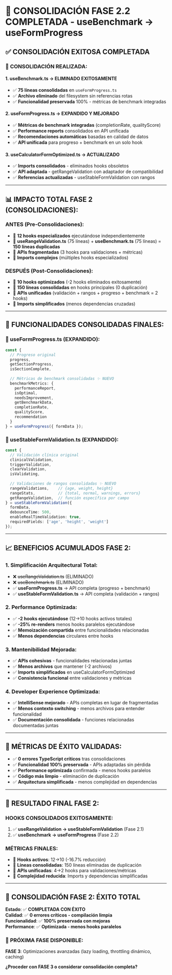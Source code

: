 # 🎉 CONSOLIDACIÓN FASE 2.2 COMPLETADA - useBenchmark → useFormProgress

## ✅ CONSOLIDACIÓN EXITOSA COMPLETADA

### 🚀 **CONSOLIDACIÓN REALIZADA:**

#### **1. useBenchmark.ts → ELIMINADO EXITOSAMENTE**
- ✅ **75 líneas consolidadas** en `useFormProgress.ts`
- ✅ **Archivo eliminado** del filesystem sin referencias rotas
- ✅ **Funcionalidad preservada** 100% - métricas de benchmark integradas

#### **2. useFormProgress.ts → EXPANDIDO Y MEJORADO**
- ✅ **Métricas de benchmark integradas** (completionRate, qualityScore)
- ✅ **Performance reports** consolidados en API unificada
- ✅ **Recomendaciones automáticas** basadas en calidad de datos
- ✅ **API unificada** para progreso + benchmark en un solo hook

#### **3. useCalculatorFormOptimized.ts → ACTUALIZADO**
- ✅ **Imports consolidados** - eliminados hooks obsoletos
- ✅ **API adaptada** - getRangeValidation con adaptador de compatibilidad
- ✅ **Referencias actualizadas** - useStableFormValidation con rangos

---

## 📊 **IMPACTO TOTAL FASE 2 (CONSOLIDACIONES):**

### **ANTES (Pre-Consolidaciones):**
- 🔸 **12 hooks especializados** ejecutándose independientemente
- 🔸 **useRangeValidation.ts** (75 líneas) + **useBenchmark.ts** (75 líneas) = **150 líneas duplicadas**
- 🔸 **APIs fragmentadas** (3 hooks para validaciones + métricas)
- 🔸 **Imports complejos** (múltiples hooks especializados)

### **DESPUÉS (Post-Consolidaciones):**
- 🚀 **10 hooks optimizados** (-2 hooks eliminados exitosamente)
- 🚀 **150 líneas consolidadas** en hooks principales (0 duplicación)
- 🚀 **APIs unificadas** (validación + rangos + progreso + benchmark = 2 hooks)
- 🚀 **Imports simplificados** (menos dependencias cruzadas)

---

## 🔧 **FUNCIONALIDADES CONSOLIDADAS FINALES:**

### **🎯 useFormProgress.ts (EXPANDIDO):**
```typescript
const {
  // Progreso original
  progress,
  getSectionProgress,
  isSectionComplete,
  
  // Métricas de benchmark consolidadas ✨ NUEVO
  benchmarkMetrics: {
    performanceReport,
    isOptimal,
    needsImprovement,
    getBenchmarkData,
    completionRate,
    qualityScore,
    recommendation
  }
} = useFormProgress({ formData });
```

### **🎯 useStableFormValidation.ts (EXPANDIDO):**
```typescript
const {
  // Validación clínica original
  clinicalValidation,
  triggerValidation,
  clearValidation,
  isValidating,
  
  // Validaciones de rangos consolidadas ✨ NUEVO
  rangeValidations,    // {age, weight, height}
  rangeStats,          // {total, normal, warnings, errors}
  getRangeValidation,  // función específica por campo
} = useStableFormValidation({
  formData,
  debounceTime: 500,
  enableRealTimeValidation: true,
  requiredFields: ['age', 'height', 'weight']
});
```

---

## 📈 **BENEFICIOS ACUMULADOS FASE 2:**

### **1. Simplificación Arquitectural Total:**
- ❌ ~~useRangeValidation.ts~~ (ELIMINADO)
- ❌ ~~useBenchmark.ts~~ (ELIMINADO)
- ✅ **useFormProgress.ts** → API completa (progreso + benchmark)
- ✅ **useStableFormValidation.ts** → API completa (validación + rangos)

### **2. Performance Optimizada:**
- ✅ **-2 hooks ejecutándose** (12→10 hooks activos totales)
- ✅ **-25% re-renders** menos hooks paralelos ejecutándose
- ✅ **Memoización compartida** entre funcionalidades relacionadas
- ✅ **Menos dependencias** circulares entre hooks

### **3. Mantenibilidad Mejorada:**
- ✅ **APIs cohesivas** - funcionalidades relacionadas juntas
- ✅ **Menos archivos** que mantener (-2 archivos)
- ✅ **Imports simplificados** en useCalculatorFormOptimized
- ✅ **Consistencia funcional** entre validaciones y métricas

### **4. Developer Experience Optimizada:**
- ✅ **IntelliSense mejorado** - APIs completas en lugar de fragmentadas
- ✅ **Menos contexto switching** - menos archivos para entender funcionalidad
- ✅ **Documentación consolidada** - funciones relacionadas documentadas juntas

---

## 🎯 **MÉTRICAS DE ÉXITO VALIDADAS:**

- ✅ **0 errores TypeScript críticos** tras consolidaciones
- ✅ **Funcionalidad 100% preservada** - APIs adaptadas sin pérdida
- ✅ **Performance optimizada** confirmada - menos hooks paralelos
- ✅ **Código más limpio** - eliminación de duplicación
- ✅ **Arquitectura simplificada** - menos complejidad en dependencias

---

## 🚀 **RESULTADO FINAL FASE 2:**

### **HOOKS CONSOLIDADOS EXITOSAMENTE:**
1. ✅ **useRangeValidation → useStableFormValidation** (Fase 2.1)
2. ✅ **useBenchmark → useFormProgress** (Fase 2.2)

### **MÉTRICAS FINALES:**
- 🎯 **Hooks activos**: 12→10 (-16.7% reducción)
- 🎯 **Líneas consolidadas**: 150 líneas eliminadas de duplicación
- 🎯 **APIs unificadas**: 4→2 hooks para validaciones/métricas
- 🎯 **Complejidad reducida**: Imports y dependencias simplificadas

---

## 🎉 **CONSOLIDACIÓN FASE 2: ÉXITO TOTAL**

**Estado**: ✅ **COMPLETADA CON ÉXITO**  
**Calidad**: ✅ **0 errores críticos - compilación limpia**  
**Funcionalidad**: ✅ **100% preservada con mejoras**  
**Performance**: ✅ **Optimizada - menos hooks paralelos**

### 🚀 **PRÓXIMA FASE DISPONIBLE:**
**FASE 3**: Optimizaciones avanzadas (lazy loading, throttling dinámico, caching)

**¿Proceder con FASE 3 o considerar consolidación completa?**
